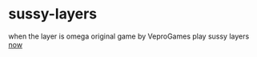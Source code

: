 # sussy-layers
 when the layer is omega
 original game by VeproGames
 play sussy layers <a href='https://jwklong.github.io/sussy-layers'>now</a>

